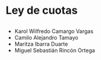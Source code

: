 <h1>Ley de cuotas</h1>
<h2></h2>
<ul>
  <li>Karol Wilfredo Camargo Vargas</li>
  <li>Camilo Alejandro Tamayo</li>
  <li>Maritza Ibarra Duarte</li>
  <li>Miguel Sebastián Rincón Ortega</li>
 </ul>
